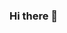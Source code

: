 ### Hi there 👋

<!--
**lesh-12/lesh-12** is a ✨ _special_ ✨ repository because its `README.md` (this file) appears on your GitHub profile.

<h1 align="center">Hi 👋, I'm lesh</h1>
<h3 align="center">A CS student at IU International.</h3>

- 🌱 I’m currently learning **Java**

<h3 align="left">Connect with me:</h3>
<p align="left">
<a href="https://linkedin.com/in/leckhraj matabudul" target="blank"><img align="center" src="https://raw.githubusercontent.com/rahuldkjain/github-profile-readme-generator/master/src/images/icons/Social/linked-in-alt.svg" alt="leckhraj matabudul" height="30" width="40" /></a>
<a href="https://instagram.com/lesh.12_" target="blank"><img align="center" src="https://raw.githubusercontent.com/rahuldkjain/github-profile-readme-generator/master/src/images/icons/Social/instagram.svg" alt="lesh.12_" height="30" width="40" /></a>
</p>

<h3 align="left">Languages and Tools:</h3>
<p align="left"> <a href="https://www.python.org" target="_blank" rel="noreferrer"> <img src="https://raw.githubusercontent.com/devicons/devicon/master/icons/python/python-original.svg" alt="python" width="40" height="40"/> </a> </p>

